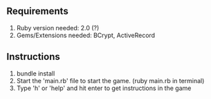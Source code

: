 ## Requirements
1. Ruby version needed: 2.0 (?)
2. Gems/Extensions needed: BCrypt, ActiveRecord

## Instructions
1. bundle install
2. Start the 'main.rb' file to start the game. (ruby main.rb in terminal)
3. Type 'h' or 'help' and hit enter to get instructions in the game